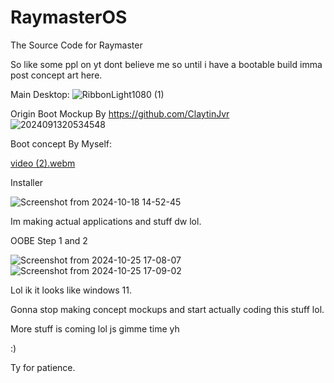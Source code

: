 # RaymasterOS
The Source Code for Raymaster

So like some ppl on yt dont believe me so until i have a bootable build imma post concept art here. 

Main Desktop:
![RibbonLight1080 (1)](https://github.com/user-attachments/assets/70384bd7-b121-4585-a466-0a76f3442f45)

Origin Boot Mockup By https://github.com/ClaytinJvr
![2024091320534548](https://github.com/user-attachments/assets/fa69e931-8972-439c-ae25-02439ab261d3)

Boot concept By Myself:

[video (2).webm](https://github.com/user-attachments/assets/581c32a4-7e25-421e-acfb-da0d3b20b86d)

Installer

![Screenshot from 2024-10-18 14-52-45](https://github.com/user-attachments/assets/05ad1bb0-193d-48ca-b79e-9b98b0012bfa)


Im making actual applications and stuff dw lol.

OOBE Step 1 and 2

![Screenshot from 2024-10-25 17-08-07](https://github.com/user-attachments/assets/fc5e5c2a-9092-47cf-a9cf-260092d74b16)
![Screenshot from 2024-10-25 17-09-02](https://github.com/user-attachments/assets/35ceaca2-5f07-4b13-90f5-dedfb73568f5)

Lol ik it looks like windows 11. 

Gonna stop making concept mockups and start actually coding this stuff lol.

More stuff is coming lol js gimme time yh

:)

Ty for patience.
